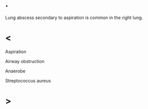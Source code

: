 # .

Lung abscess secondary to aspiration is common in the right lung.

# <

Aspiration

Airway obstruction

Anaerobe

Streptococcus aureus

# >
